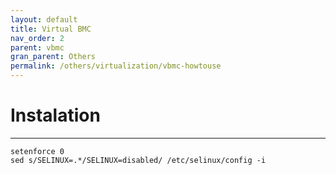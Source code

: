 ```yaml
---
layout: default
title: Virtual BMC
nav_order: 2
parent: vbmc
gran_parent: Others
permalink: /others/virtualization/vbmc-howtouse
---
```



#  Instalation
---

```
setenforce 0
sed s/SELINUX=.*/SELINUX=disabled/ /etc/selinux/config -i
```
